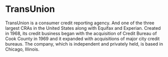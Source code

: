 ---
---

# TransUnion

TransUnion is a consumer credit reporting agency. And one of the three largest CRAs in the United States along with Equifax and Experian. Created in 1968, its credit business began with the acquisition of Credit Bureau of Cook County in 1969 and it expanded with acquisitions of major city credit bureaus. The company, which is independent and privately held, is based in Chicago, Illinois.

